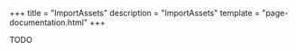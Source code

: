 +++
title = "ImportAssets"
description = "ImportAssets"
template = "page-documentation.html"
+++

TODO
